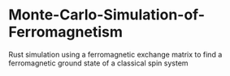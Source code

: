 # Monte-Carlo-Simulation-of-Ferromagnetism
Rust simulation using a ferromagnetic exchange matrix to find a ferromagnetic ground state of a classical spin system

